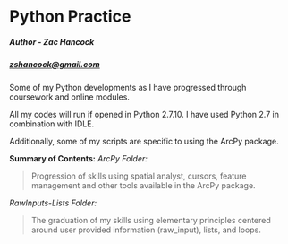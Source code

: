 Python Practice
==============
##### Author - Zac Hancock   
##### zshancock@gmail.com

Some of my Python developments as I have progressed through coursework and online modules. 

All my codes will run if opened in Python 2.7.10. I have used Python 2.7 in combination with IDLE.

Additionally, some of my scripts are specific to using the ArcPy package.

**Summary of Contents:**
*ArcPy Folder:*
>Progression of skills using spatial analyst, cursors, feature management and other tools 
>available in the ArcPy package. 

*RawInputs-Lists Folder:*
>The graduation of my skills using elementary principles centered around user provided
>information (raw_input), lists, and loops.
